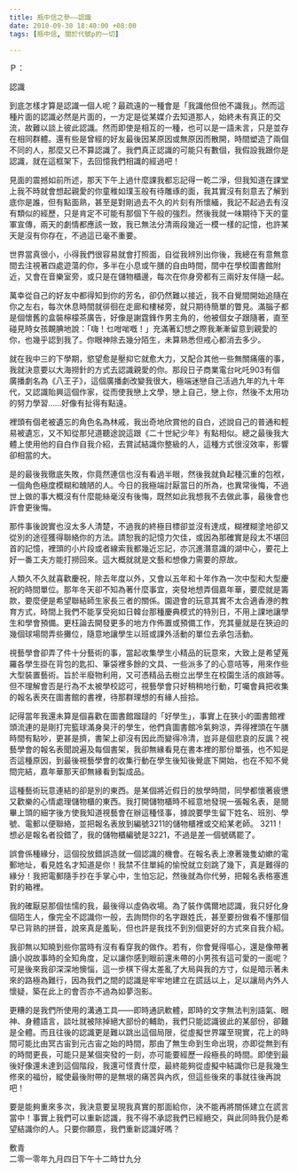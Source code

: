 ```yaml
---
title: 瓶中信之參——認識
date: 2010-09-30 18:40:00 +08:00
tags: [瓶中信, 關於代號p的一切]

---
```


Ｐ：  
  
認識  

  
 到底怎樣才算是認識一個人呢？最疏遠的一種會是「我識他但他不識我」。然而這種片面的認識必然是片面的，一方定是從某媒介去知道那人，始終未有真正的交 流，故難以談上彼此認識。然而即使是相互的一種，也可以是一語未言，只是並存在相同群體。還有些是曾經的好友最後因某原因或無原因而散開，時間塑造了兩個 不同的人，那麼又已不算認識了。我們真正認識的可能只有數個，我假設我跟你是認識，就在這框架下，去回憶我們相識的經過吧！  
  
 見面的震撼如前所述，那天下午上過什麼課我都忘記得一乾二淨，但我知道在課堂上我不時就會想起親愛的你童稚如璞玉般有待雕琢的面，我其實沒有刻意去了解到 底你是誰，但有點面熟，甚至是對剛過去不久的片刻有所懷緬，我記不起過去有沒有類似的經歷，只是肯定不可能有那個下午般的強烈。然後我就一味期待下天的童 軍宣傳，兩天的劇情都應該一致，我已無法分清兩段幾近一模一樣的記憶，也許某天是沒有你存在，不過這已毫不重要。  
  
 世界當真很小，小得我們很容易就會打照面，自從我辨別出你後，我總在有意無意間去注視著四處遊蕩的你，多半在小息或午膳的自由時間，間中在學校圖書館附近，又會在音樂室旁，或只是在儲物櫃邊，每次在你身旁都有三兩好友伴隨一起。  
  
萬幸從自己的好友中都得知到你的芳名，卻仍然難以接近，我不自覺間開始追隨在你之左右，每次休息時間就徘徊在走廊和樓梯旁，就只期待簡單的瞥見。滿腦子都 是個懷舊的盒裝檸檬茶廣告，好像是謝霆鋒作男主角的，他被個女子跟隨著，直至碰見時女孩靦腆地說：「嗨！乜咁啱嘅！」充滿著幻想之際我漸漸留意到親愛的 你，也幾乎認到我了。你眼神除去幾分陌生，未算熟悉但戒心都消去多少。  
  
 就在我中三的下學期，慾望愈是壓抑它就愈大力，又配合其他一些無關痛癢的事，我就決意要以大海撈針的方式去認識親愛的你。那段日子商業電台叱吒903有個 廣播劇名為《八王子》，這個廣播劇改變我很大，極端迷戀自己活過九年的九十年代，又認識貽興這個作家，從而使我戀上文學，戀上自己，戀上你，然後不太用功 的努力學習……好像有扯得有點遠。  
  
 裡頭有個老被遺忘的角色名為林戚，我出奇地欣賞他的自白，述說自己的普通和輕易被遺忘，又不知從那兒道聽途說這跟《二十世紀少年》有點相似。總之最後我大體上使用他的自白作自我介紹，去賞試結識你整級的人，這種方式很沒效率，影響卻相當的大。  
  
 是的最後我徹底失敗，你竟然連信也沒有看過半眼，然後我就負起種沉重的包袱，一個角色極度模糊和醜陋的人。今日的我極端討厭當日的所為，也異常後悔，不過世上做的事大概沒有什麼能絲毫沒有後悔，既然如此我想我不去做此事，最後會也許會更後悔。  
  
 那件事後說實也沒太多人清楚，不過我的終極目標卻並沒有達成，糊裡糊塗地卻又從別的途徑獲得聯絡你的方法。請恕我的記憶力欠佳，或因為那確實是段太不堪回 首的記憶，裡頭的小片段或者線索我都幾近忘記，亦沉進潛意識的湖中心，要花上好一番工夫方能打撈回來。這大概就就是文藝和想像力需要的原故。  
  
 人類久不久就喜歡慶祝，除去年度以外，又會以五年和十年作為一次中型和大型慶祝的時間單位。那年冬天卻不知為著什麼事宜，突發地想弄個嘉年華，要麼就是籌 款，要麼便是希望聯結師生家長三者的關係。園遊會的玩意其實不太合適香港的教育方式，時間上我們不能享受宛如日韓台那種慶典模式的特別日，不用上課地讓學 生和學會預備。更枉論去開發更多的地方作佈置或預備工作，充其量就是在狹迫的幾個球場間弄些攤位，隨意地讓學生以班或課外活動的單位去承包活動。  
  
 視藝學會卻弄了件十分藝術的事，當起收集學生小精品的玩意來，大致上是希望蒐羅各學生掛在背包的匙扣、筆袋裡多餘的文具、一些派多了的心意咭等，用來作些 大型裝置藝術。旨於半廢物利用，又可憑精品去樹立出學生在校園生活的痕跡等。但不理解會否是行為不太被學校認可，視藝學會只好稍稍地行動，叮囑會員把收集 的報名表夾在圖書館的書裡，待那群理想的有緣人撿拾。  
  
 記得當年我還未算是個喜歡在圖書館蹓躂的「好學生」，事實上在狹小的圖書館裡頭流連的是剛打完籃球滿身臭汗的學生，他們貪圖書館冷氣夠涼，弄得裡頭在午膳 時間有點吵，更甚是擠，書架上卻沒有因此而變得冷清，豈非是個悲哀的反諷？視藝學會的報名表聞說遍及每個書架，我卻無緣看見在書本裡的那份單張，也不知是 否這種原因，到最後視藝學會的收集行動在學生後知後覺底下開始，也在不知不覺間完結，嘉年華那天卻無緣看到製成品。  
  
 這種藝術玩意連結的卻是別的東西。是某個將近假日的放學時間，同學都懷著疲憊又歡樂的心情處理儲物櫃的東西。我打開儲物櫃時不經意地發現一張報名表，是閱 畢上頭的細字後方使我知道視藝會在辦這種怪事，據說要學生留下姓名、班別、學號、電郵以便聯絡，並把報名表放到編號3211的儲物櫃裡或交給某老師。 3211！想必是報名者投錯了，我的儲物櫃編號是3221，不過是差一個號碼罷了。  
  
 誤會係種緣分，這個投放錯誤造就一個認識的機會。在報名表上潦著幾隻幼嫰的電郵地址，看見姓名才知道是你！我禁不住單純的愉悅就立刻跳了幾下，真是難得的緣分！我把電郵隨手抄在手掌心中，生怕忘記，然後就為你代勞，把報名表格塞進對的箱裡。  
  
 我的確厭惡那個怯懦的我，最後得以虛偽收場。為了裝作偶爾地認識，我只好化身個陌生人，像完全不認識你一般，去詢問你的名字跟姓氏，甚至要扮做看不懂那個早已背熟的拼音，說來真是羞恥，但也許是我找不到別個更好的方式來自我介紹。  
  
我卻無以知曉到些你當時有沒有看穿我的做作。若有，你會覺得嘔心，還是像帶著讀小說故事時的全知角度，足以讓你感到眼前還未帶的小男孩有這可愛的一面呢？ 可是後來我卻深深地懊惱，這一步棋下得太差亂了大局與我的方寸，似是暗示著未來的路極為難行，因為我們之間的認識是牢牢地建立在謊話以上，足以讓局內外人 懷疑，築在此上的會否亦不過為如夢泡影。  
  
更糟的是我們所使用的溝通工具——即時通訊軟體，即時的文字無法判別語氣、眼神、身體語言，談吐就被除掉絕大部份的輔助，我們只能認識彼此的某部份，卻難 是全體。而且往後的認識更是難以跳出這個局限，從虛擬世界躍至現實，花上的時間可能比由冥古宙到元古宙之始的時間，那由了無生命到生命出現，亦即從無到有 的時間更長，可能只是某個突發的一刻，亦可能要經歷一段極長的時間。即使到最後好像還未達到這個階段，我還可怪責什麼，最終能夠從虛擬中結識你已是我幾生 修來的福份，縱使最後附帶的是無垠的痛苦與內疚，但這些後來的事就往後再說吧！  
  
 要是能夠重來多次，我決意要呈現我真實的那面給你，決不能再將關係建立在謊言當中！事實上我們可以重新認識，我不得不承認我們已經絕交，與此同時我仍是希望結識你的人。只要你願意，我們重新認識好嗎？  
  
敷青  
二零一零年九月四日下午十二時廿九分  
